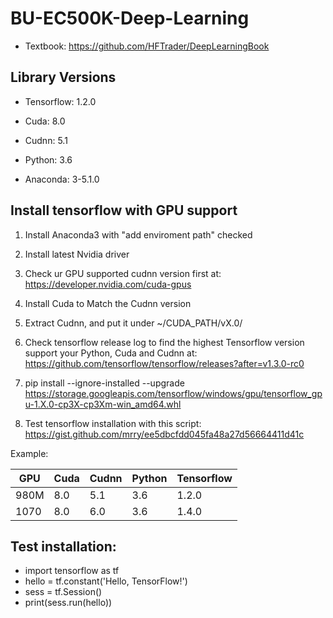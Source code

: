 # BU-EC500K-Deep-Learning

* Textbook: https://github.com/HFTrader/DeepLearningBook

## Library Versions

* Tensorflow: 1.2.0

* Cuda: 8.0

* Cudnn: 5.1

* Python: 3.6

* Anaconda: 3-5.1.0

## Install tensorflow with GPU support

1. Install Anaconda3 with "add enviroment path" checked

2. Install latest Nvidia driver

3. Check ur GPU supported cudnn version first at: https://developer.nvidia.com/cuda-gpus

3. Install Cuda to Match the Cudnn version

4. Extract Cudnn, and put it under ~/CUDA_PATH/vX.0/

5. Check tensorflow release log to find the highest Tensorflow version support your Python, Cuda and Cudnn at: https://github.com/tensorflow/tensorflow/releases?after=v1.3.0-rc0

6. pip install --ignore-installed --upgrade https://storage.googleapis.com/tensorflow/windows/gpu/tensorflow_gpu-1.X.0-cp3X-cp3Xm-win_amd64.whl

7. Test tensorflow installation with this script: https://gist.github.com/mrry/ee5dbcfdd045fa48a27d56664411d41c

Example:

| GPU | Cuda | Cudnn | Python | Tensorflow |
| --- | ---- | ----- | ------ | ---------- |
| 980M | 8.0 | 5.1 | 3.6 | 1.2.0 |
| 1070 | 8.0 | 6.0 | 3.6 | 1.4.0 |

## Test installation:
*  import tensorflow as tf
*  hello = tf.constant('Hello, TensorFlow!')
*  sess = tf.Session()
*  print(sess.run(hello))
